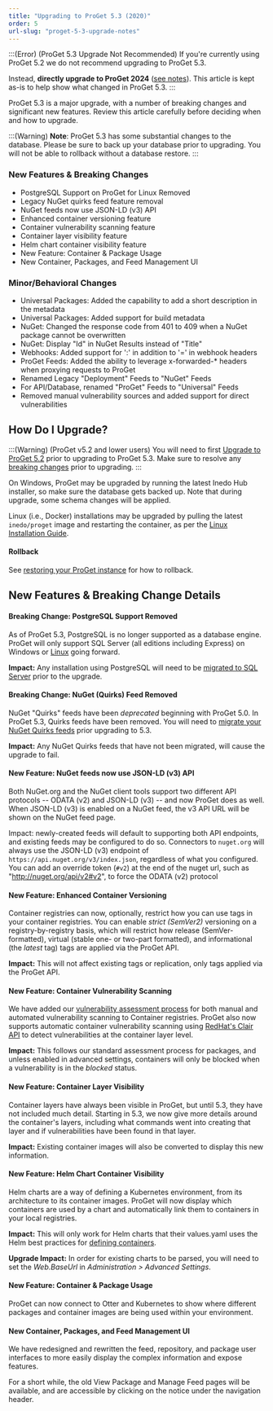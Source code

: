 ```yaml
---
title: "Upgrading to ProGet 5.3 (2020)"
order: 5
url-slug: "proget-5-3-upgrade-notes"
---
```


:::(Error) (ProGet 5.3 Upgrade Not Recommended)
If you're currently using ProGet 5.2 we do not recommend upgrading to ProGet 5.3. 

Instead, **directly upgrade to ProGet 2024** ([see notes](/docs/proget-upgrade-2024)). This article is kept as-is to help show what changed in ProGet 5.3.
:::

ProGet 5.3 is a major upgrade, with a number of breaking changes and significant new features. Review this article carefully before deciding when and how to upgrade.

:::(Warning)
**Note**: ProGet 5.3 has some substantial changes to the database. Please be sure to back up your database prior to upgrading. You will not be able to rollback without a database restore.
:::
### New Features & Breaking Changes
- PostgreSQL Support on ProGet for Linux Removed
- Legacy NuGet quirks feed feature removal
- NuGet feeds now use JSON-LD (v3) API
- Enhanced container versioning feature 
- Container vulnerability scanning feature 
- Container layer visibility feature
- Helm chart container visibility feature 
- New Feature: Container & Package Usage 
- New Container, Packages, and Feed Management UI 

### Minor/Behavioral Changes

- Universal Packages: Added the capability to add a short description in the metadata
- Universal Packages: Added support for build metadata
- NuGet: Changed the response code from 401 to 409 when a NuGet package cannot be overwritten
- NuGet: Display "Id" in NuGet Results instead of "Title"
- Webhooks: Added support for ':' in addition to '=' in webhook headers
- ProGet Feeds: Added the ability to leverage x-forwarded-* headers when proxying requests to ProGet
- Renamed Legacy "Deployment" Feeds to "NuGet" Feeds
- For API/Database, renamed "ProGet" Feeds to "Universal" Feeds
- Removed manual vulnerability sources and added support for direct vulnerabilities

## How Do I Upgrade?

:::(Warning) (ProGet v5.2 and lower users)
You will need to first [Upgrade to ProGet 5.2](/docs/proget/installation/proget-upgrade-guide/proget-installation-and-maintenance-and-upgrade-notes-upgrading-to-proget-5-2) prior to upgrading to ProGet 5.3. Make sure to resolve any [breaking changes](#new-features-breaking-change-details) prior to upgrading.
:::

On Windows, ProGet may be upgraded by running the latest Inedo Hub installer, so make sure the database gets backed up. Note that during upgrade, some schema changes will be applied.

Linux (i.e., Docker) installations may be upgraded by pulling the latest `inedo/proget` image and restarting the container, as per the [Linux Installation Guide](/docs/installation/linux/docker-guide).

#### Rollback
See [restoring your ProGet instance](/docs/installation/linux/docker-guide) for how to rollback.

## New Features & Breaking Change Details

#### Breaking Change: PostgreSQL Support Removed
As of ProGet 5.3, PostgreSQL is no longer supported as a database engine. ProGet will only support SQL Server (all editions including Express) on Windows or [Linux](https://docs.microsoft.com/en-us/sql/linux/sql-server-linux-overview?view=sql-server-ver15) going forward.

**Impact:** Any installation using PostgreSQL will need to be [migrated to SQL Server](/docs/proget/feeds/feed-overview/proget-administration-migrating-a-proget-feed) prior to the upgrade.

#### Breaking Change: NuGet (Quirks) Feed Removed
NuGet "Quirks" feeds have been _deprecated_ beginning with ProGet 5.0. In ProGet 5.3, Quirks feeds have been removed. You will need to [migrate your NuGet Quirks feeds](/docs/proget/feeds/nuget#legacy) prior upgrading to 5.3.

**Impact:** Any NuGet Quirks feeds that have not been migrated, will cause the upgrade to fail.

#### New Feature: NuGet feeds now use JSON-LD (v3) API
Both NuGet.org and the NuGet client tools support two different API protocols -- ODATA (v2) and JSON-LD (v3) -- and now ProGet does as well. When JSON-LD (v3) is enabled on a NuGet feed, the v3 API URL will be shown on the NuGet feed page.

Impact: newly-created feeds will default to supporting both API endpoints, and existing feeds may be configured to do so. Connectors to `nuget.org` will always use the JSON-LD (v3) endpoint of `https://api.nuget.org/v3/index.json`, regardless of what you configured. You can add an override token (`#v2`) at the end of the nuget url, such as "http://nuget.org/api/v2#v2", to force the ODATA (v2) protocol

#### New Feature: Enhanced Container Versioning

Container registries can now, optionally, restrict how you can use tags in your container registries. You can enable _strict (SemVer2)_ versioning on a registry-by-registry basis, which will restrict how release (SemVer-formatted), virtual (stable one- or two-part formatted), and informational (the _latest_ tag) tags are applied via the ProGet API.

**Impact:** This will not affect existing tags or replication, only tags applied via the ProGet API.

#### New Feature: Container Vulnerability Scanning

We have added our [vulnerability assessment process](/docs/proget/sca/vulnerabilities) for both manual and automated vulnerability scanning to Container registries. ProGet also now supports automatic container vulnerability scanning using [RedHat's Clair API](https://github.com/quay/clair) to detect vulnerabilities at the container layer level.

**Impact:** This follows our standard assessment process for packages, and unless enabled in advanced settings, containers will only be blocked when a vulnerability is in the _blocked_ status.

#### New Feature: Container Layer Visibility
Container layers have always been visible in ProGet, but until 5.3, they have not included much detail. Starting in 5.3, we now give more details around the container's layers, including what commands went into creating that layer and if vulnerabilities have been found in that layer.

**Impact:** Existing container images will also be converted to display this new information.

#### New Feature: Helm Chart Container Visibility

Helm charts are a way of defining a Kubernetes environment, from its architecture to its container images. ProGet will now display which containers are used by a chart and automatically link them to containers in your local registries.

**Impact:** This will only work for Helm charts that their values.yaml uses the Helm best practices for [defining containers](/docs/proget/feeds/helm).

**Upgrade Impact:** In order for existing charts to be parsed, you will need to set the _Web.BaseUrl_ in _Administration > Advanced Settings_.

#### New Feature: Container & Package Usage
ProGet can now connect to Otter and Kubernetes to show where different packages and container images are being used within your environment.

#### New Container, Packages, and Feed Management UI
We have redesigned and rewritten the feed, repository, and package user interfaces to more easily display the complex information and expose features.

For a short while, the old View Package and Manage Feed pages will be available, and are accessible by clicking on the notice under the navigation header.
